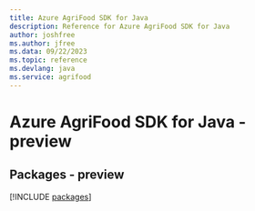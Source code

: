 ```yaml
---
title: Azure AgriFood SDK for Java
description: Reference for Azure AgriFood SDK for Java
author: joshfree
ms.author: jfree
ms.data: 09/22/2023
ms.topic: reference
ms.devlang: java
ms.service: agrifood
---
```

# Azure AgriFood SDK for Java - preview
## Packages - preview
[!INCLUDE [packages](agrifood-index.md)]